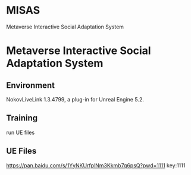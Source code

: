 # MISAS 
Metaverse Interactive Social Adaptation System 
# Metaverse Interactive Social Adaptation System  
## Environment
NokovLiveLink 1.3.4799,
a plug-in for Unreal Engine 5.2.

## Training
run UE files
## UE Files
https://pan.baidu.com/s/1YyNKUrfplNm3Kkmb7q6psQ?pwd=1111 
key:1111 

